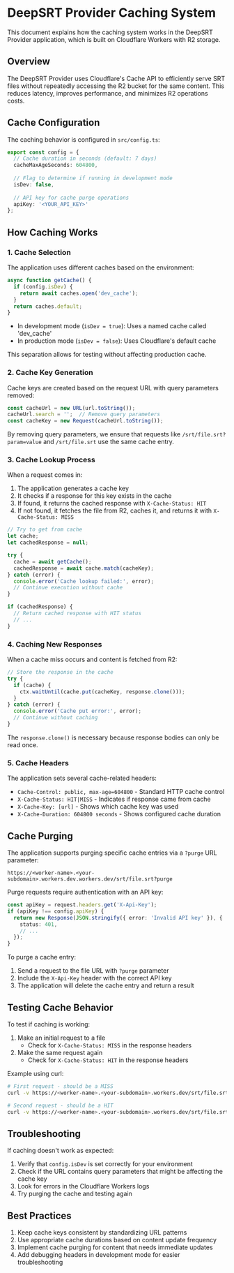 # DeepSRT Provider Caching System

This document explains how the caching system works in the DeepSRT Provider application, which is built on Cloudflare Workers with R2 storage.

## Overview

The DeepSRT Provider uses Cloudflare's Cache API to efficiently serve SRT files without repeatedly accessing the R2 bucket for the same content. This reduces latency, improves performance, and minimizes R2 operations costs.

## Cache Configuration

The caching behavior is configured in `src/config.ts`:

```typescript
export const config = {
  // Cache duration in seconds (default: 7 days)
  cacheMaxAgeSeconds: 604800,
  
  // Flag to determine if running in development mode
  isDev: false,
  
  // API key for cache purge operations
  apiKey: '<YOUR_API_KEY>'
};
```

## How Caching Works

### 1. Cache Selection

The application uses different caches based on the environment:

```typescript
async function getCache() {
  if (config.isDev) {
    return await caches.open('dev_cache');
  }
  return caches.default;
}
```

- In development mode (`isDev = true`): Uses a named cache called 'dev_cache'
- In production mode (`isDev = false`): Uses Cloudflare's default cache

This separation allows for testing without affecting production cache.

### 2. Cache Key Generation

Cache keys are created based on the request URL with query parameters removed:

```typescript
const cacheUrl = new URL(url.toString());
cacheUrl.search = '';  // Remove query parameters
const cacheKey = new Request(cacheUrl.toString());
```

By removing query parameters, we ensure that requests like `/srt/file.srt?param=value` and `/srt/file.srt` use the same cache entry.

### 3. Cache Lookup Process

When a request comes in:

1. The application generates a cache key
2. It checks if a response for this key exists in the cache
3. If found, it returns the cached response with `X-Cache-Status: HIT`
4. If not found, it fetches the file from R2, caches it, and returns it with `X-Cache-Status: MISS`

```typescript
// Try to get from cache
let cache;
let cachedResponse = null;

try {
  cache = await getCache();
  cachedResponse = await cache.match(cacheKey);
} catch (error) {
  console.error('Cache lookup failed:', error);
  // Continue execution without cache
}

if (cachedResponse) {
  // Return cached response with HIT status
  // ...
}
```

### 4. Caching New Responses

When a cache miss occurs and content is fetched from R2:

```typescript
// Store the response in the cache
try {
  if (cache) {
    ctx.waitUntil(cache.put(cacheKey, response.clone()));
  }
} catch (error) {
  console.error('Cache put error:', error);
  // Continue without caching
}
```

The `response.clone()` is necessary because response bodies can only be read once.

### 5. Cache Headers

The application sets several cache-related headers:

- `Cache-Control: public, max-age=604800` - Standard HTTP cache control
- `X-Cache-Status: HIT|MISS` - Indicates if response came from cache
- `X-Cache-Key: [url]` - Shows which cache key was used
- `X-Cache-Duration: 604800 seconds` - Shows configured cache duration

## Cache Purging

The application supports purging specific cache entries via a `?purge` URL parameter:

```
https://<worker-name>.<your-subdomain>.workers.dev.workers.dev/srt/file.srt?purge
```

Purge requests require authentication with an API key:

```typescript
const apiKey = request.headers.get('X-Api-Key');
if (apiKey !== config.apiKey) {
  return new Response(JSON.stringify({ error: 'Invalid API key' }), {
    status: 401,
    // ...
  });
}
```

To purge a cache entry:

1. Send a request to the file URL with `?purge` parameter
2. Include the `X-Api-Key` header with the correct API key
3. The application will delete the cache entry and return a result

## Testing Cache Behavior

To test if caching is working:

1. Make an initial request to a file
   - Check for `X-Cache-Status: MISS` in the response headers
2. Make the same request again
   - Check for `X-Cache-Status: HIT` in the response headers

Example using curl:

```bash
# First request - should be a MISS
curl -v https://<worker-name>.<your-subdomain>.workers.dev/srt/file.srt

# Second request - should be a HIT
curl -v https://<worker-name>.<your-subdomain>.workers.dev/srt/file.srt
```

## Troubleshooting

If caching doesn't work as expected:

1. Verify that `config.isDev` is set correctly for your environment
2. Check if the URL contains query parameters that might be affecting the cache key
3. Look for errors in the Cloudflare Workers logs
4. Try purging the cache and testing again

## Best Practices

1. Keep cache keys consistent by standardizing URL patterns
2. Use appropriate cache durations based on content update frequency
3. Implement cache purging for content that needs immediate updates
4. Add debugging headers in development mode for easier troubleshooting
